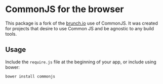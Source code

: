 # CommonJS for the browser
This package is a fork of the [brunch.io](http://brunch.io) use of CommonJS. It was created for projects that desire to use Common JS and be agnostic to any build tools.

## Usage
Include the `require.js` file at the beginning of your app, or include using bower:

    bower install commonjs

